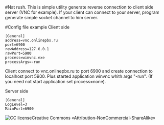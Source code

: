 #Nat rush.
This is simple utility generate reverse connection to client side server (VNC for example).
If your client can connect to your server, program generate simple socket channel to him server.

#Config file example
Client side
```
[General]
address=vnc.onlinepbx.ru
port=6900
rawAddress=127.0.0.1
rawPort=5900
process=winvnc.exe
processArgs=-run
```
Client connect to vnc.onlinepbx.ru to port 6900 and create connection to localhost port 5900. 
Plus started application winvnc whith args "-run". (If you need not start application set process=none).

Server side
```
[General]
LogLevel=3
MainPort=6900
```
![CC license](https://i.creativecommons.org/l/by-nc-sa/4.0/88x31.png)Creative Commons «Attribution-NonCommercial-ShareAlike»
